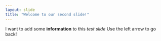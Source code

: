 ```yaml
---
layout: slide
title: "Welcome to our second slide!"
---
```

I want to add some **information** to this *test slide*
Use the left arrow to go back!
